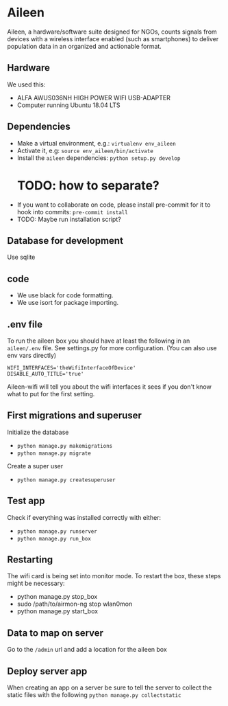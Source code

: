 # Aileen

Aileen, a hardware/software suite designed for NGOs, counts signals from devices with a wireless interface enabled (such as smartphones) to deliver population data in an organized and actionable format.

## Hardware

We used this:

- ALFA AWUS036NH HIGH POWER WIFI USB-ADAPTER
- Computer running Ubuntu 18.04 LTS

## Dependencies

- Make a virtual environment, e.g.: `virtualenv env_aileen`
- Activate it, e.g: `source env_aileen/bin/activate`
- Install the `aileen` dependencies:
  `python setup.py develop`
   # TODO: how to separate?
- If you want to collaborate on code, please install pre-commit for it to hook into commits:
  `pre-commit install`
- TODO: Maybe run installation script? 

## Database for development

Use sqlite

## code

- We use black for code formatting.
- We use isort for package importing.

## .env file

To run the aileen box you should have at least the following in an `aileen/.env` file. See settings.py for more configuration.
(You can also use env vars directly)

```
WIFI_INTERFACES='theWifiInterfaceOfDevice'
DISABLE_AUTO_TITLE='true'
```

Aileen-wifi will tell you about the wifi interfaces it sees if you don't know what to put for the first setting.


## First migrations and superuser

Initialize the database

- `python manage.py makemigrations`
- `python manage.py migrate`

Create a super user

- `python manage.py createsuperuser`

## Test app

Check if everything was installed correctly with either:

- `python manage.py runserver`
- `python manage.py run_box`

## Restarting

The wifi card is being set into monitor mode. To restart the box, these steps might be necessary:

* python manage.py stop_box
* sudo /path/to/airmon-ng stop wlan0mon
* python manage.py start_box

## Data to map on server

Go to the `/admin` url and add a location for the aileen box

## Deploy server app

When creating an app on a server be sure to tell the server to collect the static files with the following
`python manage.py collectstatic`

